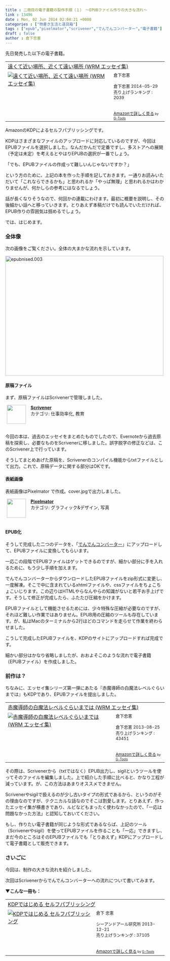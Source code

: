 ```yaml
---
title : 二冊目の電子書籍の製作手順（１）　〜EPUBファイル作りの大きな流れ〜
link : 13496
date : Mon, 02 Jun 2014 02:04:21 +0000
categories : ["物書き生活と道具箱"]
tags : ["epub","pixelmator","scrivener","でんでんコンバーター","電子書籍"]
draft : false
author : 倉下忠憲
---
```


先日発売した以下の電子書籍。

<table  border="0" cellpadding="5"><tr><td colspan="2"><a href="http://www.amazon.co.jp/%E9%81%A0%E3%81%8F%E3%81%A6%E8%BF%91%E3%81%84%E5%A0%B4%E6%89%80%E3%80%81%E8%BF%91%E3%81%8F%E3%81%A6%E9%81%A0%E3%81%84%E5%A0%B4%E6%89%80-WRM-%E3%82%A8%E3%83%83%E3%82%BB%E3%82%A4%E9%9B%86-%E5%80%89%E4%B8%8B%E5%BF%A0%E6%86%B2-ebook/dp/B00KNMMATO%3FSubscriptionId%3D15SMZCTB9V8NGR2TW082%26tag%3Drashita1000-22%26linkCode%3Dxm2%26camp%3D2025%26creative%3D165953%26creativeASIN%3DB00KNMMATO" target="_blank">遠くて近い場所、近くて遠い場所 (WRM エッセイ集)</a><img src="http://www.assoc-amazon.jp/e/ir?t=rashita1000-22&l=ur2&o=9" width="1" height="1" style="border: none;" alt="" /></td></tr><tr><td valign="top"><a href="http://www.amazon.co.jp/%E9%81%A0%E3%81%8F%E3%81%A6%E8%BF%91%E3%81%84%E5%A0%B4%E6%89%80%E3%80%81%E8%BF%91%E3%81%8F%E3%81%A6%E9%81%A0%E3%81%84%E5%A0%B4%E6%89%80-WRM-%E3%82%A8%E3%83%83%E3%82%BB%E3%82%A4%E9%9B%86-%E5%80%89%E4%B8%8B%E5%BF%A0%E6%86%B2-ebook/dp/B00KNMMATO%3FSubscriptionId%3D15SMZCTB9V8NGR2TW082%26tag%3Drashita1000-22%26linkCode%3Dxm2%26camp%3D2025%26creative%3D165953%26creativeASIN%3DB00KNMMATO" target="_blank"><img src="http://ecx.images-amazon.com/images/I/41mp0tlw%2B6L._SL160_.jpg" border="0" alt="遠くて近い場所、近くて遠い場所 (WRM エッセイ集)" /></a></td><td valign="top"><font size="-1">倉下忠憲 <br /><br />倉下忠憲  2014-05-29<br />売り上げランキング : 2039<br /><br /><br /><a href="http://www.amazon.co.jp/%E9%81%A0%E3%81%8F%E3%81%A6%E8%BF%91%E3%81%84%E5%A0%B4%E6%89%80%E3%80%81%E8%BF%91%E3%81%8F%E3%81%A6%E9%81%A0%E3%81%84%E5%A0%B4%E6%89%80-WRM-%E3%82%A8%E3%83%83%E3%82%BB%E3%82%A4%E9%9B%86-%E5%80%89%E4%B8%8B%E5%BF%A0%E6%86%B2-ebook/dp/B00KNMMATO%3FSubscriptionId%3D15SMZCTB9V8NGR2TW082%26tag%3Drashita1000-22%26linkCode%3Dxm2%26camp%3D2025%26creative%3D165953%26creativeASIN%3DB00KNMMATO" target="_blank">Amazonで詳しく見る</a></font><font size="-2"> by <a href="http://www.goodpic.com/mt/aws/index.html" >G-Tools</a></font></td></tr></table>

AmazonのKDPによるセルフパブリッシングです。

KDPはさまざまなファイルのアップロードに対応しているのですが、今回はEPUBファイルを選択しました。なんだかんだで定番ですし、多ストアへの展開（予定は未定）を考えるとやはりEPUBの選択が一番でしょう。

「でも、EPUBファイルの作成って難しいんじゃないですか？」

という方のために、上記の本を作った手順を記しておきます。一通りお読みいただいて「これならできるかも」と思われるか「やっぱ無理」と思われるかはわかりませんが、何かしらの参考にはなるでしょう。

話が長くなりそうなので、何回かの連載にわけます。最初に概要を説明し、その後細かい話へと移っていきます。とりあえず本稿だけでも読んでいただければ、EPUB作りの雰囲気は掴めるでしょう。

では、はじめます。

<H3>全体像</H3>

次の画像をご覧ください。全体の大まかな流れを示しています。

<a href="https://rashita.net/blog/wp-content/uploads/2014/06/epubnised.003.jpg"><img src="https://rashita.net/blog/wp-content/uploads/2014/06/epubnised.003.jpg" alt="epubnised.003" width="500" height="378" class="alignnone size-full wp-image-13497" /></a>

<H4>原稿ファイル</H4>

まず、原稿ファイルはScrivenerで管理しました。

<span class="appIcon"><img class="appIconImg" height="60" src="http://a4.mzstatic.com/us/r30/Purple4/v4/59/f5/79/59f57985-7c59-0b0c-48ba-cf8fc7bfd9e5/Scrivener.60x60-50.png" style="float:left;margin: 0px 15px 15px 5px;"></span><span class="appName"><strong><a href="https://itunes.apple.com/jp/app/scrivener/id418889511?mt=12&uo=4&at=11l4y8" target="itunes_store">Scrivener</a></strong></span><br><span class="appCategory">カテゴリ: 仕事効率化, 教育</span><br><span class="badgeS" style="display:inline-block; margin:6px"><a href="https://itunes.apple.com/jp/app/scrivener/id418889511?mt=12&uo=4&at=11l4y8" target="itunes_store" style="display:inline-block;overflow:hidden;background:url(http://linkmaker.itunes.apple.com/htmlResources/assets//images/web/linkmaker/badge_macappstore-sm.png) no-repeat;width:81px;height:15px;"></a></span><br style="clear:both;">

今回の本は、過去のエッセイをまとめたものでしたので、Evernoteから過去原稿を探索し、必要なものをScrivenerに移しました。誤字脱字の修正などは、このScrivener上で行っています。

そうしてまとめあげた原稿を、Scrivenerのコンパイル機能からtxtファイルとして出力。これで、原稿データに関する部分はOKです。

<H4>表紙画像</H4>

表紙画像はPixelmator で作成。cover.jpgで出力しました。

<span class="appIcon"><img class="appIconImg" height="60" src="http://a2.mzstatic.com/us/r30/Purple2/v4/3b/7f/10/3b7f10bd-509d-c34f-af91-f889be1814bd/AppIcon.60x60-50.png" style="float:left;margin: 0px 15px 15px 5px;"></span><span class="appName"><strong><a href="https://itunes.apple.com/jp/app/pixelmator/id407963104?mt=12&uo=4&at=11l4y8" target="itunes_store">Pixelmator</a></strong></span><br><span class="appCategory">カテゴリ: グラフィック&デザイン, 写真</span><br><span class="badgeS" style="display:inline-block; margin:6px"><a href="https://itunes.apple.com/jp/app/pixelmator/id407963104?mt=12&uo=4&at=11l4y8" target="itunes_store" style="display:inline-block;overflow:hidden;background:url(http://linkmaker.itunes.apple.com/htmlResources/assets//images/web/linkmaker/badge_macappstore-sm.png) no-repeat;width:81px;height:15px;"></a></span><br style="clear:both;">

<H4>EPUB化</H4>

そうして完成した二つのデータを、「<a href="http://conv.denshochan.com/">でんでんコンバーター</a>」にアップロードして、EPUBファイルに変換してもらいます。

一応この段階でEPUBファイルはゲットできるのですが、細かい部分に手を入れるために、もう少し手順を加えます。

でんでんコンバーターからダウンロードしたEPUBファイルをzip形式に変更し、一度解凍。そこで中に含まれているxhtmlファイルや、cssファイルをちょこちょこいじります。この辺りはHTMLやらなんやらの知識がないと若干お手上げです。そうして修正が完成したら、ふたたび圧縮をかけます。

EPUBファイルとして機能させるためには、少々特殊な圧縮が必要なのですが、それほど難しい作業ではありません。EPUB用の圧縮のツールも存在しています。が、私はMacのターミナルから2行ほどのコマンドを走らせて作業を終わらせました。

こうして完成したEPUBファイルを、KDPのサイトにアップロードすれば完成です。

細かい部分はかなり省略しましたが、おおよそこのような流れで電子書籍（EPUBファイル）を作成しました。

<H3>前作は？</H3>

ちなみに、エッセイ集シリーズ第一弾にあたる『赤魔導師の白魔法レベルぐらいまでは』もKDPであり、EPUBファイルを提出しました。

<table  border="0" cellpadding="5"><tr><td colspan="2"><a href="http://www.amazon.co.jp/%E8%B5%A4%E9%AD%94%E5%B0%8E%E5%B8%AB%E3%81%AE%E7%99%BD%E9%AD%94%E6%B3%95%E3%83%AC%E3%83%99%E3%83%AB%E3%81%90%E3%82%89%E3%81%84%E3%81%BE%E3%81%A7%E3%81%AF-WRM-%E3%82%A8%E3%83%83%E3%82%BB%E3%82%A4%E9%9B%86-%E5%80%89%E4%B8%8B%E5%BF%A0%E6%86%B2-ebook/dp/B00ESDIAHU%3FSubscriptionId%3D15SMZCTB9V8NGR2TW082%26tag%3Drashita1000-22%26linkCode%3Dxm2%26camp%3D2025%26creative%3D165953%26creativeASIN%3DB00ESDIAHU" target="_blank">赤魔導師の白魔法レベルぐらいまでは (WRM エッセイ集)</a><img src="http://www.assoc-amazon.jp/e/ir?t=rashita1000-22&l=ur2&o=9" width="1" height="1" style="border: none;" alt="" /></td></tr><tr><td valign="top"><a href="http://www.amazon.co.jp/%E8%B5%A4%E9%AD%94%E5%B0%8E%E5%B8%AB%E3%81%AE%E7%99%BD%E9%AD%94%E6%B3%95%E3%83%AC%E3%83%99%E3%83%AB%E3%81%90%E3%82%89%E3%81%84%E3%81%BE%E3%81%A7%E3%81%AF-WRM-%E3%82%A8%E3%83%83%E3%82%BB%E3%82%A4%E9%9B%86-%E5%80%89%E4%B8%8B%E5%BF%A0%E6%86%B2-ebook/dp/B00ESDIAHU%3FSubscriptionId%3D15SMZCTB9V8NGR2TW082%26tag%3Drashita1000-22%26linkCode%3Dxm2%26camp%3D2025%26creative%3D165953%26creativeASIN%3DB00ESDIAHU" target="_blank"><img src="http://ecx.images-amazon.com/images/I/41Zm5UR6rCL._SL160_.jpg" border="0" alt="赤魔導師の白魔法レベルぐらいまでは (WRM エッセイ集)" /></a></td><td valign="top"><font size="-1">倉下忠憲 <br /><br />倉下忠憲  2013-08-25<br />売り上げランキング : 43451<br /><br /><br /><a href="http://www.amazon.co.jp/%E8%B5%A4%E9%AD%94%E5%B0%8E%E5%B8%AB%E3%81%AE%E7%99%BD%E9%AD%94%E6%B3%95%E3%83%AC%E3%83%99%E3%83%AB%E3%81%90%E3%82%89%E3%81%84%E3%81%BE%E3%81%A7%E3%81%AF-WRM-%E3%82%A8%E3%83%83%E3%82%BB%E3%82%A4%E9%9B%86-%E5%80%89%E4%B8%8B%E5%BF%A0%E6%86%B2-ebook/dp/B00ESDIAHU%3FSubscriptionId%3D15SMZCTB9V8NGR2TW082%26tag%3Drashita1000-22%26linkCode%3Dxm2%26camp%3D2025%26creative%3D165953%26creativeASIN%3DB00ESDIAHU" target="_blank">Amazonで詳しく見る</a></font><font size="-2"> by <a href="http://www.goodpic.com/mt/aws/index.html" >G-Tools</a></font></td></tr></table>

その際は、Scrivenerから（txtではなく）EPUB出力し、sigilというツールを使ってそのファイルを編集しました。上で紹介した手順に比べると、かなり工程が減っています。が、この方法はあまりオススメできません。

Scrivenerやsigilで扱えるのが少し古いタイプの形式であるから、というのがその理由なのですが、テクニカルな話なのでそこは割愛します。とりあえず、作ったエッセイ集が横書きであり、ルビなどもまったく使わなかったので、「一応は問題なかった方法」と認知しておいてください。

もし、作りたい電子書籍が同じような形式であるならば、上記のツール（Scrivenerやsigil）を使ってEPUBファイルを作ることも「一応」できますし、まだ今のところはそのEPUBファイルでも「とりあえず」KDPにアップロードして電子書籍として販売できます。

<H3>さいごに</H3>

今回は、制作の大きな流れを紹介しました。

次回はScrivenerからでんでんコンバーターへの流れについて書いてみます。

<strong>▼こんな一冊も：</strong>
<table  border="0" cellpadding="5"><tr><td colspan="2"><a href="http://www.amazon.co.jp/KDP%E3%81%A7%E3%81%AF%E3%81%98%E3%82%81%E3%82%8B-%E3%82%BB%E3%83%AB%E3%83%95%E3%83%91%E3%83%96%E3%83%AA%E3%83%83%E3%82%B7%E3%83%B3%E3%82%B0-%E5%80%89%E4%B8%8B-%E5%BF%A0%E6%86%B2/dp/4863541384%3FSubscriptionId%3D15SMZCTB9V8NGR2TW082%26tag%3Drashita1000-22%26linkCode%3Dxm2%26camp%3D2025%26creative%3D165953%26creativeASIN%3D4863541384" target="_blank">KDPではじめる セルフパブリッシング</a><img src="http://www.assoc-amazon.jp/e/ir?t=rashita1000-22&l=ur2&o=9" width="1" height="1" style="border: none;" alt="" /></td></tr><tr><td valign="top"><a href="http://www.amazon.co.jp/KDP%E3%81%A7%E3%81%AF%E3%81%98%E3%82%81%E3%82%8B-%E3%82%BB%E3%83%AB%E3%83%95%E3%83%91%E3%83%96%E3%83%AA%E3%83%83%E3%82%B7%E3%83%B3%E3%82%B0-%E5%80%89%E4%B8%8B-%E5%BF%A0%E6%86%B2/dp/4863541384%3FSubscriptionId%3D15SMZCTB9V8NGR2TW082%26tag%3Drashita1000-22%26linkCode%3Dxm2%26camp%3D2025%26creative%3D165953%26creativeASIN%3D4863541384" target="_blank"><img src="http://ecx.images-amazon.com/images/I/51XYQ5BxD0L._SL160_.jpg" border="0" alt="KDPではじめる セルフパブリッシング" /></a></td><td valign="top"><font size="-1">倉下 忠憲 <br /><br />シーアンドアール研究所  2013-12-21<br />売り上げランキング : 37105<br /><br /><br /><a href="http://www.amazon.co.jp/KDP%E3%81%A7%E3%81%AF%E3%81%98%E3%82%81%E3%82%8B-%E3%82%BB%E3%83%AB%E3%83%95%E3%83%91%E3%83%96%E3%83%AA%E3%83%83%E3%82%B7%E3%83%B3%E3%82%B0-%E5%80%89%E4%B8%8B-%E5%BF%A0%E6%86%B2/dp/4863541384%3FSubscriptionId%3D15SMZCTB9V8NGR2TW082%26tag%3Drashita1000-22%26linkCode%3Dxm2%26camp%3D2025%26creative%3D165953%26creativeASIN%3D4863541384" target="_blank">Amazonで詳しく見る</a></font><font size="-2"> by <a href="http://www.goodpic.com/mt/aws/index.html" >G-Tools</a></font></td></tr></table>


